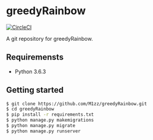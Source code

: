 # greedyRainbow

 [![CircleCI](https://circleci.com/gh/M1zz/greedyRainbow.svg?style=svg)](https://circleci.com/gh/M1zz/greedyRainbow)

 A git repository for greedyRainbow.

 ## Requiremensts

 - Python 3.6.3

 ## Getting started

 ```bash
$ git clone https://github.com/M1zz/greedyRainbow.git
$ cd greedyRainbow
$ pip install -r requirements.txt
$ python manage.py makemigrations 
$ python manage.py migrate
$ python manage.py runserver
```
